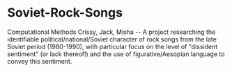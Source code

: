 # Soviet-Rock-Songs
Computational Methods
Crissy, Jack, Misha --
A project researching the identifiable political/national/Soviet character of rock songs from the late Soviet period (1980-1990), with particular focus on the level of "dissident sentiment" (or lack thereof!) and the use of figurative/Aesopian language to convey this sentiment.
